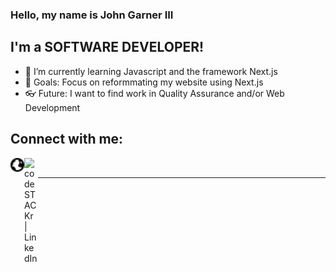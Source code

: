 ### Hello, my name is John Garner III

## I'm a SOFTWARE DEVELOPER!
- 🌱 I’m currently learning Javascript and the framework Next.js
- 🥅 Goals: Focus on reformmating my website using Next.js
- 👓 Future: I want to find work in Quality Assurance and/or Web Development

## Connect with me:

[<img align="left" alt="codeSTACKr.com" width="22px" src="https://raw.githubusercontent.com/iconic/open-iconic/master/svg/globe.svg" />][website]
[<img align="left" alt="codeSTACKr | LinkedIn" width="22px" src="https://cdn.jsdelivr.net/npm/simple-icons@v3/icons/linkedin.svg" />][linkedin]


<br>

---




[website]: https://johngarneriii.github.io/
[linkedin]: https://www.linkedin.com/in/johngarneriii/
